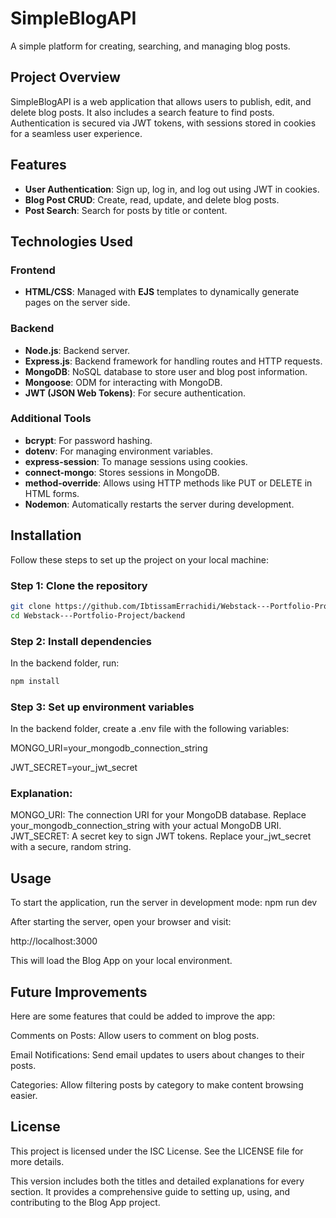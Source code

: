 # SimpleBlogAPI

A simple platform for creating, searching, and managing blog posts.

## Project Overview

SimpleBlogAPI is a web application that allows users to publish, edit, and delete blog posts. It also includes a search feature to find posts. Authentication is secured via JWT tokens, with sessions stored in cookies for a seamless user experience.

## Features

- **User Authentication**: Sign up, log in, and log out using JWT in cookies.
- **Blog Post CRUD**: Create, read, update, and delete blog posts.
- **Post Search**: Search for posts by title or content.

## Technologies Used

### Frontend

- **HTML/CSS**: Managed with **EJS** templates to dynamically generate pages on the server side.

### Backend

- **Node.js**: Backend server.
- **Express.js**: Backend framework for handling routes and HTTP requests.
- **MongoDB**: NoSQL database to store user and blog post information.
- **Mongoose**: ODM for interacting with MongoDB.
- **JWT (JSON Web Tokens)**: For secure authentication.

### Additional Tools

- **bcrypt**: For password hashing.
- **dotenv**: For managing environment variables.
- **express-session**: To manage sessions using cookies.
- **connect-mongo**: Stores sessions in MongoDB.
- **method-override**: Allows using HTTP methods like PUT or DELETE in HTML forms.
- **Nodemon**: Automatically restarts the server during development.

## Installation

Follow these steps to set up the project on your local machine:

### Step 1: Clone the repository

```bash
git clone https://github.com/IbtissamErrachidi/Webstack---Portfolio-Project.git
cd Webstack---Portfolio-Project/backend
```

### Step 2: Install dependencies

In the backend folder, run:

```bash
npm install
```

### Step 3: Set up environment variables

In the backend folder, create a .env file with the following variables:

MONGO_URI=your_mongodb_connection_string

JWT_SECRET=your_jwt_secret

### Explanation:

MONGO_URI: The connection URI for your MongoDB database. Replace your_mongodb_connection_string with your actual MongoDB URI.
JWT_SECRET: A secret key to sign JWT tokens. Replace your_jwt_secret with a secure, random string.

## Usage

To start the application, run the server in development mode:
npm run dev

After starting the server, open your browser and visit:

http://localhost:3000

This will load the Blog App on your local environment.

## Future Improvements

Here are some features that could be added to improve the app:

Comments on Posts: Allow users to comment on blog posts.

Email Notifications: Send email updates to users about changes to their posts.

Categories: Allow filtering posts by category to make content browsing easier.

## License
This project is licensed under the ISC License. See the LICENSE file for more details.


This version includes both the titles and detailed explanations for every section. It provides a comprehensive guide to setting up, using, and contributing to the Blog App project.


